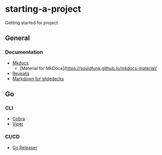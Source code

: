 # starting-a-project
Getting started for project

## General

### Documentation

- [Mkdocs](https://www.mkdocs.org/)
  - [Material for MkDocs](https://squidfunk.github.io/mkdocs-material/
- [Revealjs](https://revealjs.com/markdown/)
- [Markdown for slidedecks](https://gist.github.com/johnloy/27dd124ad40e210e91c70dd1c24ac8c8)

## Go 

### CLI

- [Cobra](https://github.com/spf13/cobra)
- [Viper](https://github.com/spf13/viper)

### CI/CD
  - [Go Releaser](https://github.com/goreleaser/goreleaser)

